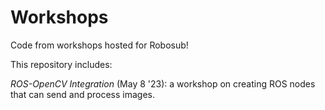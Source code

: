 # Workshops
Code from workshops hosted for Robosub!

This repository includes:

*ROS-OpenCV Integration* (May 8 '23): a workshop on creating ROS nodes that can send and process images. 
